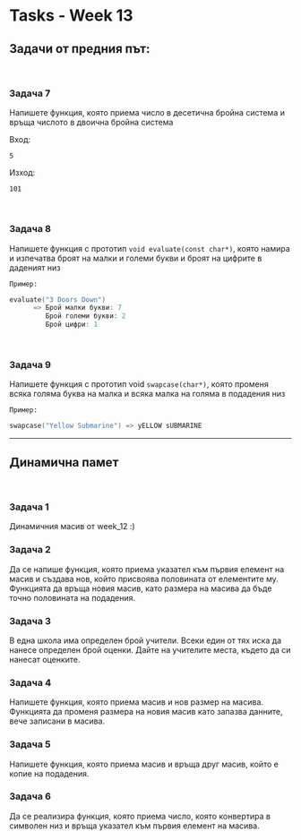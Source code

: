 # Tasks - Week 13

## Задачи от предния път:

<br>

### Задача 7
Напишете функция, която приема число в десетична бройна система и връща числото в двоична бройна система

Вход:

	5

Изход:

	101


<br>

### Задача 8
Напишете функция с прототип `void evaluate(const char*)`, която намира и изпечатва
   броят на малки и големи букви и броят на цифрите в даденият низ
   
`Пример:`
``` C++
evaluate("3 Doors Down") 
      => Брой малки букви: 7
         Брой големи букви: 2
         Брой цифри: 1
```

<br>

### Задача 9
Напишете функция с прототип void `swapcase(char*)`, която променя всяка голяма
буква на малка и всяка малка на голяма в подадения низ

`Пример:`
``` C++
swapcase("Yellow Submarine") => yELLOW sUBMARINE
```

---------------

## Динамична памет

<br>

### Задача 1 
Динамичния масив от week_12 :)

### Задача 2
Да се напише функция, която приема указател към първия елемент на масив и създава нов, който присвоява половината от елементите му.
Функцията да връща новия масив, като размера на масива да бъде точно половината на подадения.

### Задача 3
В една школа има определен брой учители. Всеки един от тях иска да нанесе определен брой оценки. Дайте на учителите места, където да си нанесат оценките.

### Задача 4
Напишете функция, която приема масив и нов размер на масива. Функцията да променя размера на новия масив като запазва данните, вече записани в масива.

### Задача 5
Напишете функция, която приема масив и връща друг масив, който е копие на подадения.

### Задача 6
Да се реализира функция, която приема число, която конвертира в символен низ и връща указател към първия елемент на масива.
